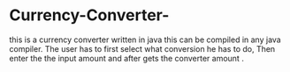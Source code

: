 # Currency-Converter-
this is a currency converter written in java this can be compiled in any java compiler.
The user has to first select what conversion he has to do,
Then enter the the input amount and after gets the converter amount .
